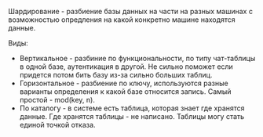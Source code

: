 Шардирование - разбиение базы данных на части на разных машинах с возможностью опредления на какой конкретно машине находятся данные.

Виды:
 - Вертикальное - разбиние по функциональности, по типу чат-таблицы в одной базе, аутентикация в другой. Не сильно поможет если придется потом бить базу из-за сильно больших таблиц.
 - Горизонтальное - разбиение по ключу, используются разные варианты определения к какой базе относится запись. Самый простой - mod(key, n).
 - По каталогу - в системе есть таблица, которая знает где хранятся данные. Где хранятся таблицы - не написано. Таблицы могу стать единой точкой отказа. 

